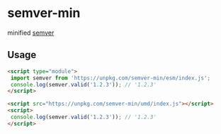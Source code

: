 # semver-min
minified [semver](https://github.com/npm/node-semver)

## Usage

```html
<script type="module">
 import semver from 'https://unpkg.com/semver-min/esm/index.js';
 console.log(semver.valid('1.2.3')); // '1.2.3'
</script>
```
```html
<script src="https://unpkg.com/semver-min/umd/index.js"></script>
<script>
 console.log(semver.valid('1.2.3')); // '1.2.3'
</script>
```
